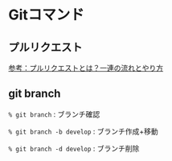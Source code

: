 # Gitコマンド

## プルリクエスト

[参考：プルリクエストとは？一連の流れとやり方](https://backlog.com/ja/git-tutorial/pull-request/01/)

## git branch

`% git branch` : ブランチ確認

`% git branch -b develop` : ブランチ作成+移動

`% git branch -d develop` : ブランチ削除
